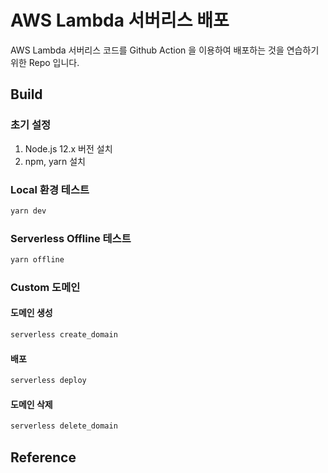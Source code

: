# AWS Lambda 서버리스 배포 

AWS Lambda 서버리스 코드를 Github Action 을 이용하여 배포하는 것을 연습하기 위한 Repo 입니다. 

## Build 

### 초기 설정 

1. Node.js 12.x 버전 설치 
2. npm, yarn 설치 

### Local 환경 테스트 
```bash
yarn dev   
```

### Serverless Offline 테스트 
```bash 
yarn offline 
```

### Custom 도메인 

#### 도메인 생성 
```bash
serverless create_domain
```

#### 배포 
```bash
serverless deploy
```

#### 도메인 삭제 
```bash 
serverless delete_domain
```

## Reference 

